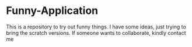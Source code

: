 # Funny-Application
This is a repository to try out funny things. I have some ideas, just trying to bring the scratch versions. If someone wants to collaborate, 
kindly contact me
